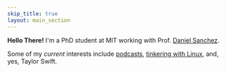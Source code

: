 ```yaml
---
skip_title: true
layout: main_section
---
```

**Hello There!**
I'm a PhD student at MIT working with Prof. [Daniel Sanchez][daniel].

Some of my _current_ interests include [podcasts], [tinkering with
Linux][linux], and, yes,
<span title="Is it chill that you're in my head?">Taylor Swift</span>.

[daniel]: https://people.csail.mit.edu/sanchez/
[podcasts]: /podcasts
[linux]: https://github.com/Alaxe/configs
